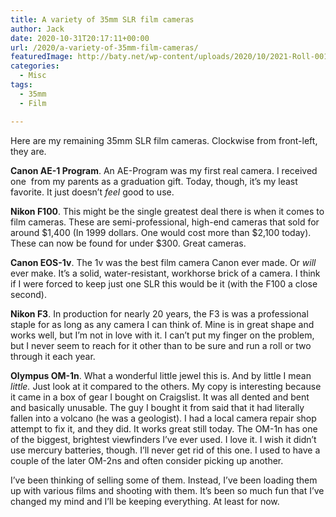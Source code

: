 ```yaml
---
title: A variety of 35mm SLR film cameras
author: Jack
date: 2020-10-31T20:17:11+00:00
url: /2020/a-variety-of-35mm-film-cameras/
featuredImage: http://baty.net/wp-content/uploads/2020/10/2021-Roll-001-27-Film-cameras.jpg
categories:
  - Misc
tags:
  - 35mm
  - Film

---
```

<!--kg-card-begin: html-->Here are my remaining 35mm SLR film cameras. Clockwise from front-left, they are.

**Canon AE-1 Program**. An AE-Program was my first real camera. I received one &nbsp;from my parents as a graduation gift. Today, though, it&#8217;s my least favorite. It just doesn&#8217;t _feel_ good to use.

**Nikon F100**. This might be the single greatest deal there is when it comes to film cameras. These are semi-professional, high-end cameras that sold for around $1,400 (In 1999 dollars. One would cost more than $2,100 today). These can now be found for under $300. Great cameras.

**Canon EOS-1v**. The 1v was the best film camera Canon ever made. Or _will_ ever make. It&#8217;s a solid, water-resistant, workhorse brick of a camera. I think if I were forced to keep just one SLR this would be it (with the F100 a close second).

**Nikon F3**. In production for nearly 20 years, the F3 is was a professional staple for as long as any camera I can think of. Mine is in great shape and works well, but I&#8217;m not in love with it. I can&#8217;t put my finger on the problem, but I never seem to reach for it other than to be sure and run a roll or two through it each year.

**Olympus OM-1n**. What a wonderful little jewel this is. And by little I mean _little._ Just look at it compared to the others. My copy is interesting because it came in a box of gear I bought on Craigslist. It was all dented and bent and basically unusable. The guy I bought it from said that it had literally fallen into a volcano (he was a geologist). I had a local camera repair shop attempt to fix it, and they did. It works great still today. The OM-1n has one of the biggest, brightest viewfinders I&#8217;ve ever used. I love it. I wish it didn&#8217;t use mercury batteries, though. I&#8217;ll never get rid of this one. I used to have a couple of the later OM-2ns and often consider picking up another.

I&#8217;ve been thinking of selling some of them. Instead, I&#8217;ve been loading them up with various films and shooting with them. It&#8217;s been so much fun that I&#8217;ve changed my mind and I&#8217;ll be keeping everything. At least for now.

<!--kg-card-end: html-->